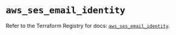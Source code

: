 # `aws_ses_email_identity`

Refer to the Terraform Registry for docs: [`aws_ses_email_identity`](https://registry.terraform.io/providers/hashicorp/aws/4.54.0/docs/resources/ses_email_identity).
